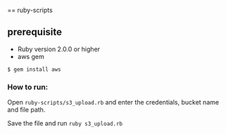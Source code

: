 == ruby-scripts

## prerequisite

* Ruby version 2.0.0 or higher
* aws gem

`$ gem install aws`

### How to run:

Open `ruby-scripts/s3_upload.rb` and enter the credentials, bucket name and file path.

Save the file and run `ruby s3_upload.rb`
